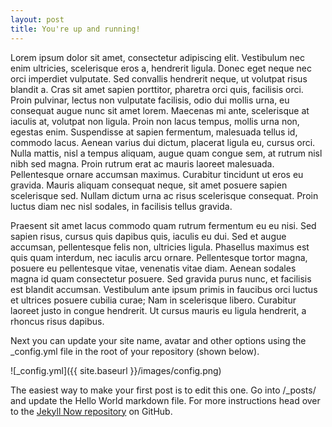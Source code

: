 ```yaml
---
layout: post
title: You're up and running!
---
```


 Lorem ipsum dolor sit amet, consectetur adipiscing elit. Vestibulum nec enim ultricies, scelerisque eros a, hendrerit ligula. Donec eget neque nec orci imperdiet vulputate. Sed convallis hendrerit neque, ut volutpat risus blandit a. Cras sit amet sapien porttitor, pharetra orci quis, facilisis orci. Proin pulvinar, lectus non vulputate facilisis, odio dui mollis urna, eu consequat augue nunc sit amet lorem. Maecenas mi ante, scelerisque at iaculis at, volutpat non ligula. Proin non lacus tempus, mollis urna non, egestas enim. Suspendisse at sapien fermentum, malesuada tellus id, commodo lacus. Aenean varius dui dictum, placerat ligula eu, cursus orci. Nulla mattis, nisl a tempus aliquam, augue quam congue sem, at rutrum nisl nibh sed magna. Proin rutrum erat ac mauris laoreet malesuada. Pellentesque ornare accumsan maximus. Curabitur tincidunt ut eros eu gravida. Mauris aliquam consequat neque, sit amet posuere sapien scelerisque sed. Nullam dictum urna ac risus scelerisque consequat. Proin luctus diam nec nisl sodales, in facilisis tellus gravida.

Praesent sit amet lacus commodo quam rutrum fermentum eu eu nisi. Sed sapien risus, cursus quis dapibus quis, iaculis eu dui. Sed et augue accumsan, pellentesque felis non, ultricies ligula. Phasellus maximus est quis quam interdum, nec iaculis arcu ornare. Pellentesque tortor magna, posuere eu pellentesque vitae, venenatis vitae diam. Aenean sodales magna id quam consectetur posuere. Sed gravida purus nunc, et facilisis est blandit accumsan. Vestibulum ante ipsum primis in faucibus orci luctus et ultrices posuere cubilia curae; Nam in scelerisque libero. Curabitur laoreet justo in congue hendrerit. Ut cursus mauris eu ligula hendrerit, a rhoncus risus dapibus. 

Next you can update your site name, avatar and other options using the _config.yml file in the root of your repository (shown below).

![_config.yml]({{ site.baseurl }}/images/config.png)

The easiest way to make your first post is to edit this one. Go into /_posts/ and update the Hello World markdown file. For more instructions head over to the [Jekyll Now repository](https://github.com/barryclark/jekyll-now) on GitHub.